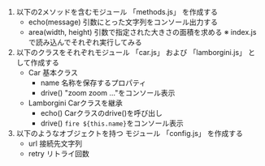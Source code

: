 1. 以下の2メソッドを含むモジュール 「methods.js」 を作成する
    - echo(message)         引数にとった文字列をコンソール出力する
    - area(width, height)   引数で指定された大きさの面積を求める
  ※ index.js で読み込んでそれぞれ実行してみる
1. 以下のクラスをそれぞれモジュール
  「car.js」 および 「lamborgini.js」 として作成する
    - Car             基本クラス
      - name          名称を保存するプロパティ
      - drive()       "zoom zoom ..."をコンソール表示
    - Lamborgini      Carクラスを継承
      - echo()        Carクラスのdrive()を呼び出し
      - drive()       `fire ${this.name}`をコンソール表示
1. 以下のようなオブジェクトを持つ
   モジュール 「config.js」 を作成する
    - url             接続先文字列
    - retry           リトライ回数